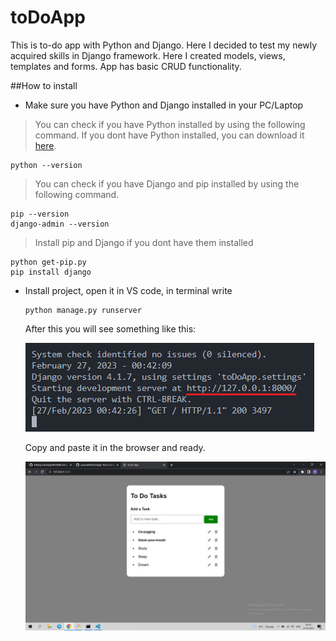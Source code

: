 # toDoApp
This is to-do app with Python and Django. Here I decided to test my newly acquired skills in Django framework. Here I created models, views, templates and forms. App has basic CRUD functionality.


##How to install

* Make sure you have Python and Django installed in your PC/Laptop
 > You can check if you have Python installed by using the following command. If you dont have Python installed, you can download it [here](https://www.python.org/downloads/).
  ```
  python --version
  ```
 > You can check if you have Django and pip installed by using the following command.
  ```
  pip --version
  django-admin --version
  ```
 
 > Install pip and Django if you dont have them installed
  ```
  python get-pip.py
  pip install django
  ```
* Install project, open it in VS code, in terminal write
  ```
  python manage.py runserver
  ```
  After this you will see something like this:
  
  ![alt text](https://github.com/parasat00/toDoApp/blob/main/image.png?raw=true)
  
  Copy and paste it in the browser and ready.
  
  ![alt text](https://github.com/parasat00/toDoApp/blob/main/BrowserView.png?raw=true)
